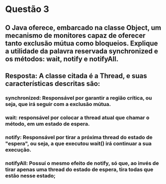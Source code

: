 # Questão 3
## O Java oferece, embarcado na classe Object, um mecanismo de monitores capaz de oferecer tanto exclusão mútua como bloqueios. Explique a utilidade da palavra reservada synchronized e os métodos: wait, notify e notifyAll.

## Resposta: A classe citada é a Thread, e suas características descritas são:
### synchronized: Responsável por garantir a região crítica, ou seja, que irá seguir com a exclusão mútua.
### wait: responsável por colocar a thread atual que chamar o método, em um estado de espera.
### notify: Responsável por tirar a próxima thread do estado de "espera", ou seja, a que executou wait() irá continuar a sua execução.
### notifyAll: Possuí o mesmo efeito de notify, só que, ao invés de tirar apenas uma thread do estado de espera, tira todas que estão nesse estado;
